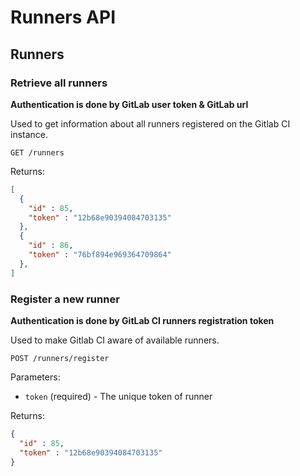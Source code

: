 # Runners API

## Runners

### Retrieve all runners

__Authentication is done by GitLab user token & GitLab url__

Used to get information about all runners registered on the Gitlab CI
instance.

    GET /runners

Returns:

```json
[
  {
    "id" : 85,
    "token" : "12b68e90394084703135"
  },
  {
    "id" : 86,
    "token" : "76bf894e969364709864"
  },
]
```

### Register a new runner


__Authentication is done by GitLab CI runners registration token__

Used to make Gitlab CI aware of available runners.

    POST /runners/register

Parameters:

  * `token` (required) - The unique token of runner

Returns:

```json
{
  "id" : 85,
  "token" : "12b68e90394084703135"
}
```
